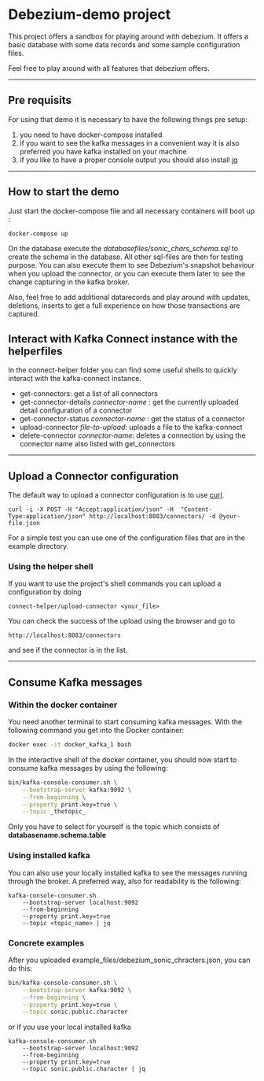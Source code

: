 # Debezium-demo project

This project offers a sandbox for playing around with debezium. It offers a basic database with some data records and some sample configuration files. 

Feel free to play around with all features that debezium offers.

---

## Pre requisits

For using that demo it is necessary to have the following things pre setup:
1. you need to have docker-compose installed
2. if you want to see the kafka messages in a convenient way it is also preferred you have kafka installed on your machine
3. if you like to have a proper console output you should also install [jq](https://stedolan.github.io/jq/)

---

## How to start the demo

Just start the docker-compose file and all necessary containers will boot up :

```bash
docker-compose up
```

On the database execute the _databasefiles/sonic_chars_schema.sql_ to create the schema in the database.
All other sql-files are then for testing purpose. You can also execute them to see Debezium's snapshot behaviour when you upload the connector, or you can execute them later to see the change capturing in the kafka broker.

Also, feel free to add additional datarecords and play around with updates, deletions, inserts to get a full
experience on how those transactions are captured.

## Interact with Kafka Connect instance with the helperfiles

In the connect-helper folder you can find some useful shells to quickly interact with the kafka-connect instance.
* get-connectors: get a list of all connectors
* get-connector-details _connector-name_ : get the currently uploaded detail configuration of a connector 
* get-connector-status _connector-name_ : get the status of a connector
* upload-connector _file-to-upload_: uploads a file to the kafka-connect
* delete-connector _connector-name_: deletes a connection by using the connector name also listed with get_connectors

---

## Upload a Connector configuration

The default way to upload a connector configuration is to use [curl](https://curl.se/).

```shell
curl -i -X POST -H "Accept:application/json" -H  "Content-Type:application/json" http://localhost:8083/connectors/ -d @your-file.json
```

For a simple test you can use one of the configuration files that are in the example directory.

### Using the helper shell

If you want to use the project's shell commands you can upload a configuration by doing

```shell
connect-helper/upload-connector <your_file>
```

You can check the success of the upload using the browser and go to 

```
http://localhost:8083/connectors
```

and see if the connector is in the list.

---

## Consume Kafka messages

### Within the docker container
You need another terminal to start consuming kafka messages. With the following command you get into the Docker container:

```bash
docker exec -it docker_kafka_1 bash
```

In the interactive shell of the docker container, you should now start to consume kafka messages by using the following:

```bash
bin/kafka-console-consumer.sh \
    --bootstrap-server kafka:9092 \
    --from-beginning \
    --property print.key=true \
    --topic _thetopic_
```

Only you have to select for yourself is the topic which consists of **databasename.schema.table**

### Using installed kafka
You can also use your locally installed kafka to see the messages running through the broker. A preferred way, also for readability is the following:

```shell
kafka-console-consumer.sh 
    --bootstrap-server localhost:9092  
    --from-beginning 
    --property print.key=true 
    --topic <topic_name> | jq
```

### Concrete examples
After you uploaded example_files/debezium_sonic_chracters.json, you can do this:

```bash
bin/kafka-console-consumer.sh \
    --bootstrap-server kafka:9092 \
    --from-beginning \
    --property print.key=true \
    --topic sonic.public.character
```
or if you use your local installed kafka

```shell
kafka-console-consumer.sh 
    --bootstrap-server localhost:9092  
    --from-beginning 
    --property print.key=true 
    --topic sonic.public.character | jq
```
